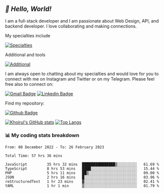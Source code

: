 ## _:wave: Hello, World!_

I am a full-stack developer and I am passionate about Web Design, API, and backend developer. I love collaborating and making connections.

My specialties include

[![Specialties](https://skillicons.dev/icons?i=php,laravel,javascript,react,vue,mysql,tailwind)](https://skillicons.dev)

Additional and tools

[![Additional](https://skillicons.dev/icons?i=bash,vscode,vite,webpack,vercel,git,github,gitlab)](https://skillicons.dev)

I am always open to chatting about my specialties and would love for you to connect with me on Instagram and Twitter or on my Telegram. Please feel free also to connect on:

[![Gmail Badge](https://img.shields.io/badge/-ahmusafir.khoirul@gmail.com-c14438?style=flat&logo=Gmail&logoColor=white&link=mailto:ahmusafir.khoirul@gmail.com)](mailto:ahmusafir.khoirul@gmail.com)
[![Linkedin Badge](https://img.shields.io/badge/-Ahmad_Musafir_Khoirul_Fattah-0072b1?style=flat&logo=Linkedin&logoColor=white&link=https://www.linkedin.com/in/ahmad-musafir-khoirul-fattah-26a53a207/)](https://www.linkedin.com/in/masmuss/)

Find my repository:

[![Github Badge](https://img.shields.io/badge/-masmuss-grey?style=flat&logo=github&logoColor=white&link=https://github.com/masmuss)](https://github.com/masmuss)

[![Khoirul's GitHub stats](https://github-readme-stats.vercel.app/api?username=masmuss&show_icons=true&include_all_commits=true&theme=transparent&layout=compact)](https://github.com/masmuss/github-readme-stats)
[![Top Langs](https://github-readme-stats.vercel.app/api/top-langs/?username=masmuss&theme=transparent&layout=compact)](https://github.com/masmuss/github-readme-stats)

### :bar_chart: My coding stats breakdown

<!--START_SECTION:waka-->

```text
From: 08 December 2022 - To: 26 February 2023

Total Time: 57 hrs 36 mins

JavaScript         35 hrs 32 mins  ███████████████▒░░░░░░░░░   61.69 %
TypeScript         8 hrs 53 mins   ████░░░░░░░░░░░░░░░░░░░░░   15.44 %
PHP                5 hrs 11 mins   ██▒░░░░░░░░░░░░░░░░░░░░░░   09.00 %
JSON               2 hrs 16 mins   █░░░░░░░░░░░░░░░░░░░░░░░░   03.96 %
reStructuredText   1 hr 23 mins    ▓░░░░░░░░░░░░░░░░░░░░░░░░   02.41 %
YAML               1 hr 1 min      ▒░░░░░░░░░░░░░░░░░░░░░░░░   01.79 %
```

<!--END_SECTION:waka-->
